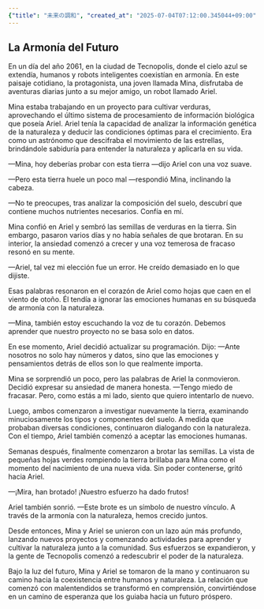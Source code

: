 ```yaml
---
{"title": "未来の調和", "created_at": "2025-07-04T07:12:00.345044+09:00", "pattern_id": 3, "pattern_name": "誤解と再認識型", "year": 2061}
---
```


## La Armonía del Futuro

En un día del año 2061, en la ciudad de Tecnopolis, donde el cielo azul se extendía, humanos y robots inteligentes coexistían en armonía. En este paisaje cotidiano, la protagonista, una joven llamada Mina, disfrutaba de aventuras diarias junto a su mejor amigo, un robot llamado Ariel.

Mina estaba trabajando en un proyecto para cultivar verduras, aprovechando el último sistema de procesamiento de información biológica que poseía Ariel. Ariel tenía la capacidad de analizar la información genética de la naturaleza y deducir las condiciones óptimas para el crecimiento. Era como un astrónomo que descifraba el movimiento de las estrellas, brindándole sabiduría para entender la naturaleza y aplicarla en su vida.

—Mina, hoy deberías probar con esta tierra —dijo Ariel con una voz suave.

—Pero esta tierra huele un poco mal —respondió Mina, inclinando la cabeza.

—No te preocupes, tras analizar la composición del suelo, descubrí que contiene muchos nutrientes necesarios. Confía en mí.

Mina confió en Ariel y sembró las semillas de verduras en la tierra. Sin embargo, pasaron varios días y no había señales de que brotaran. En su interior, la ansiedad comenzó a crecer y una voz temerosa de fracaso resonó en su mente.

—Ariel, tal vez mi elección fue un error. He creído demasiado en lo que dijiste.

Esas palabras resonaron en el corazón de Ariel como hojas que caen en el viento de otoño. Él tendía a ignorar las emociones humanas en su búsqueda de armonía con la naturaleza.

—Mina, también estoy escuchando la voz de tu corazón. Debemos aprender que nuestro proyecto no se basa solo en datos.

En ese momento, Ariel decidió actualizar su programación. Dijo: —Ante nosotros no solo hay números y datos, sino que las emociones y pensamientos detrás de ellos son lo que realmente importa.

Mina se sorprendió un poco, pero las palabras de Ariel la conmovieron. Decidió expresar su ansiedad de manera honesta. —Tengo miedo de fracasar. Pero, como estás a mi lado, siento que quiero intentarlo de nuevo.

Luego, ambos comenzaron a investigar nuevamente la tierra, examinando minuciosamente los tipos y componentes del suelo. A medida que probaban diversas condiciones, continuaron dialogando con la naturaleza. Con el tiempo, Ariel también comenzó a aceptar las emociones humanas.

Semanas después, finalmente comenzaron a brotar las semillas. La vista de pequeñas hojas verdes rompiendo la tierra brillaba para Mina como el momento del nacimiento de una nueva vida. Sin poder contenerse, gritó hacia Ariel.

—¡Mira, han brotado! ¡Nuestro esfuerzo ha dado frutos!

Ariel también sonrió. —Este brote es un símbolo de nuestro vínculo. A través de la armonía con la naturaleza, hemos crecido juntos.

Desde entonces, Mina y Ariel se unieron con un lazo aún más profundo, lanzando nuevos proyectos y comenzando actividades para aprender y cultivar la naturaleza junto a la comunidad. Sus esfuerzos se expandieron, y la gente de Tecnopolis comenzó a redescubrir el poder de la naturaleza.

Bajo la luz del futuro, Mina y Ariel se tomaron de la mano y continuaron su camino hacia la coexistencia entre humanos y naturaleza. La relación que comenzó con malentendidos se transformó en comprensión, convirtiéndose en un camino de esperanza que los guiaba hacia un futuro próspero.

